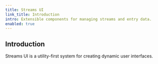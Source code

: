 ```yaml
---
title: Streams UI
link_title: Introduction
intro: Extensible components for managing streams and entry data.
enabled: true
---
```


## Introduction

Streams UI is a utility-first system for creating dynamic user interfaces.
